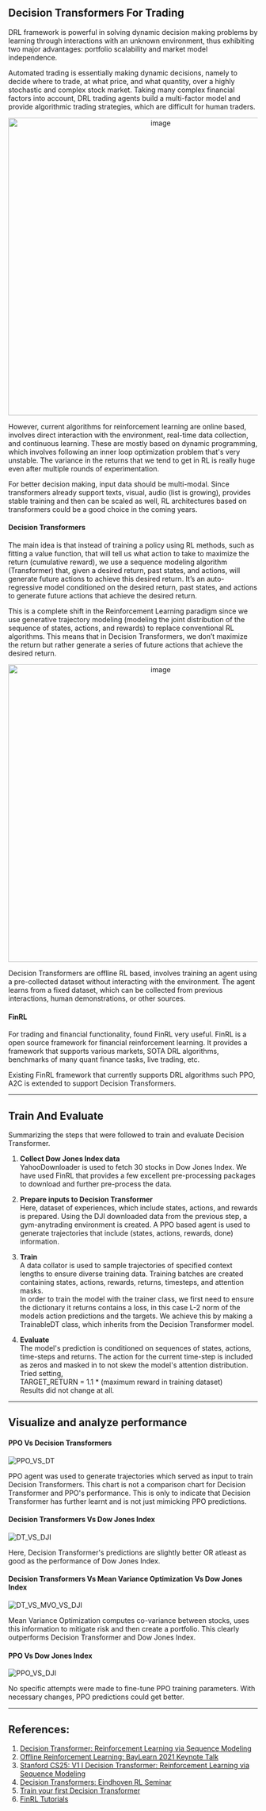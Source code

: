 ## Decision Transformers For Trading

DRL framework is powerful in solving dynamic decision making problems by learning through interactions with an unknown environment, thus exhibiting two major advantages: portfolio scalability and market model independence. 

Automated trading is essentially making dynamic decisions, namely to decide where to trade, at what price, and what quantity, over a highly stochastic and complex stock market. Taking many complex financial factors into account, DRL trading agents build a multi-factor model and provide algorithmic trading strategies, which are difficult for human traders.

<p align="center">
<img src="https://github.com/user-attachments/assets/4d8149a7-5dae-4197-9b48-108be64a30e0" alt="image" width="600" height="auto">
</p>

However, current algorithms for reinforcement learning are online based, involves direct interaction with the environment, real-time data collection, and continuous learning. These are mostly based on dynamic programming, which involves following an inner loop optimization problem that's very unstable. The variance in the returns that we tend to get in RL is really huge even after multiple rounds of experimentation.

For better decision making, input data should be multi-modal. Since transformers already support texts, visual, audio (list is growing), provides stable training and then can be scaled as well, RL architectures based on transformers could be a good choice in the coming years.

#### Decision Transformers
The main idea is that instead of training a policy using RL methods, such as fitting a value function, that will tell us what action to take to maximize the return (cumulative reward), we use a sequence modeling algorithm (Transformer) that, given a desired return, past states, and actions, will generate future actions to achieve this desired return. It’s an auto-regressive model conditioned on the desired return, past states, and actions to generate future actions that achieve the desired return.

This is a complete shift in the Reinforcement Learning paradigm since we use generative trajectory modeling (modeling the joint distribution of the sequence of states, actions, and rewards) to replace conventional RL algorithms. This means that in Decision Transformers, we don’t maximize the return but rather generate a series of future actions that achieve the desired return.

<p align="center">
<img src="https://github.com/user-attachments/assets/41e3bc10-2594-4c05-b48f-17666cc8fb1c" alt="image" width="600" height="auto">
</p>

Decision Transformers are offline RL based, involves training an agent using a pre-collected dataset without interacting with the environment. The agent learns from a fixed dataset, which can be collected from previous interactions, human demonstrations, or other sources.

#### FinRL
For trading and financial functionality, found FinRL very useful. FinRL is a open source framework for financial reinforcement learning. It provides a framework that supports various markets, SOTA DRL algorithms, benchmarks of many quant finance tasks, live trading, etc.

Existing FinRL framework that currently supports DRL algorithms such PPO, A2C is extended to support Decision Transformers.

***

## Train And Evaluate

Summarizing the steps that were followed to train and evaluate Decision Transformer.

1. **Collect Dow Jones Index data** \
YahooDownloader is used to fetch 30 stocks in Dow Jones Index. We have used FinRL that provides a few excellent pre-processing packages to download and further pre-process the data.

2. **Prepare inputs to Decision Transformer** \
Here, dataset of experiences, which include states, actions, and rewards is prepared. Using the DJI downloaded data from the previous step, a gym-anytrading environment is created. A PPO based agent is used to generate trajectories that include (states, actions, rewards, done) information.

3. **Train** \
A data collator is used to sample trajectories of specified context lengths to ensure diverse training data. Training batches are created containing states, actions, rewards, returns, timesteps, and attention masks. \
In order to train the model with the trainer class, we first need to ensure the dictionary it returns contains a loss, in this case L-2 norm of the models action predictions and the targets. We achieve this by making a TrainableDT class, which inherits from the Decision Transformer model.

4. **Evaluate** \
The model's prediction is conditioned on sequences of states, actions, time-steps and returns. The action for the current time-step is included as zeros and masked in to not skew the model's attention distribution.
Tried setting,  <br />
TARGET_RETURN = 1.1 * (maximum reward in training dataset) \
Results did not change at all.

***

## Visualize and analyze performance

#### PPO Vs Decision Transformers
![PPO_VS_DT](https://github.com/user-attachments/assets/caa7d722-c72b-4123-9185-03b3640b581f)

PPO agent was used to generate trajectories which served as input to train Decision Transformers. This chart is not a comparison chart for Decision Transformer and PPO's performance. This is only to indicate that Decision Transformer has further learnt and is not just mimicking PPO predictions. 

#### Decision Transformers Vs Dow Jones Index
![DT_VS_DJI](https://github.com/user-attachments/assets/57918c30-a072-468b-ba46-65617f15c45d)

Here, Decision Transformer's predictions are slightly better OR atleast as good as the performance of Dow Jones Index.

#### Decision Transformers Vs Mean Variance Optimization Vs Dow Jones Index
![DT_VS_MVO_VS_DJI](https://github.com/user-attachments/assets/34c0e9a1-d039-4fe1-a5ff-594aadbd34c1)

Mean Variance Optimization computes co-variance between stocks, uses this information to mitigate risk and then create a portfolio. This clearly outperforms Decision Transformer and Dow Jones Index.

#### PPO Vs Dow Jones Index
![PPO_VS_DJI](https://github.com/user-attachments/assets/266458d0-5e49-4558-9ad1-38a5b16d2254)

No specific attempts were made to fine-tune PPO training parameters. With necessary changes, PPO predictions could get better.

***

## References:

1. [Decision Transformer: Reinforcement Learning via Sequence Modeling](https://arxiv.org/abs/2106.01345)
2. [Offline Reinforcement Learning: BayLearn 2021 Keynote Talk](https://www.youtube.com/watch?v=k08N5a0gG0A)
3. [Stanford CS25: V1 I Decision Transformer: Reinforcement Learning via Sequence Modeling](https://www.youtube.com/watch?v=w4Bw8WYL8Ps)
4. [Decision Transformers: Eindhoven RL Seminar](https://www.youtube.com/watch?v=83QN9S-0I84)
5. [Train your first Decision Transformer](https://huggingface.co/blog/train-decision-transformers)
6. [FinRL Tutorials](https://github.com/AI4Finance-Foundation/FinRL-Tutorials/tree/master?tab=readme-ov-file)
